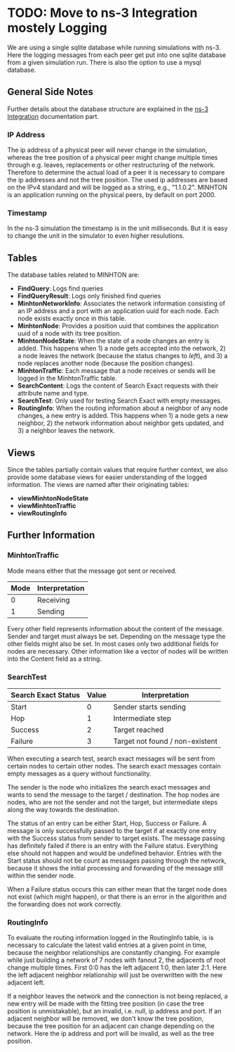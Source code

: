# **TODO: Move to ns-3 Integration mostely** Logging

We are using a single sqlite database while running simulations with ns-3. Here the logging messages from each peer get put into one sqlite database from a given simulation run.
There is also the option to use a mysql database.

## General Side Notes

Further details about the database structure are explained in the [ns-3 Integration](../../ns-3/index.md) documentation part.

### IP Address

The ip address of a physical peer will never change in the simulation, whereas the tree position of a physical peer might change multiple times through e.g. leaves, replacements or other restructuring of the network. Therefore to determine the actual load of a peer it is necessary to compare the ip addresses and not the tree position. The used ip addresses are based on the IPv4 standard and will be logged as a string, e.g., "1.1.0.2". MINHTON is an application running on the physical peers, by default on port 2000.

### Timestamp

In the ns-3 simulation the timestamp is in the unit milliseconds. But it is easy to change the unit in the simulator to even higher resulutions.

## Tables

The database tables related to MINHTON are:

- **FindQuery**: Logs find queries
- **FindQueryResult**: Logs only finished find queries
- **MinhtonNetworkInfo**: Associates the network information consisting of an IP address and a port with an application uuid for each node. Each node exists exactly once in this table.
- **MinhtonNode**: Provides a position uuid that combines the application uuid of a node with its tree position.
- **MinhtonNodeState**: When the state of a node changes an entry is added. This happens when 1) a node gets accepted into the network, 2) a node leaves the network (because the status changes to *left*), and 3) a node replaces another node (because the position changes).
- **MinhtonTraffic**: Each message that a node receives or sends will be logged in the MinhtonTraffic table.
- **SearchContent**: Logs the content of Search Exact requests with their attribute name and type.
- **SearchTest**: Only used for testing Search Exact with empty messages.
- **RoutingInfo**: When the routing information about a neighbor of any node changes, a new entry is added. This happens when 1) a node gets a new neighbor, 2) the network information about neighbor gets updated, and 3) a neighbor leaves the network.

## Views

Since the tables partially contain values that require further context, we also provide some database views for easier understanding of the logged information. The views are named after their originating tables:

- **viewMinhtonNodeState**
- **viewMinhtonTraffic**
- **viewRoutingInfo**

## Further Information

### MinhtonTraffic

Mode means either that the message got sent or received.

| Mode | Interpretation |
|------|----------------|
| 0    | Receiving      |
| 1    | Sending        |

Every other field represents information about the content of the message. Sender and target must always be set. Depending on the message type the other fields might also be set. In most cases only two additional fields for nodes are necessary. Other information like a vector of nodes will be written into the Content field as a string.

### SearchTest

| Search Exact Status | Value | Interpretation                  |
|---------------------|-------|---------------------------------|
| Start               | 0     | Sender starts sending           |
| Hop                 | 1     | Intermediate step               |
| Success             | 2     | Target reached                  |
| Failure             | 3     | Target not found / non-existent |

When executing a search test, search exact messages will be sent from certain nodes to certain other nodes. The search exact messages contain empty messages as a query without functionality.

The sender is the node who initializes the search exact messages and wants to send the message to the target / destination. The hop nodes are nodes, who are not the sender and not the target, but intermediate steps along the way towards the destination.

The status of an entry can be either Start, Hop, Success or Failure. A message is only successfully passed to the target if at exactly one entry with the Success status from sender to target exists. The message passing has definitely failed if there is an entry with the Failure status. Everything else should not happen and would be undefined behavior. Entries with the Start status should not be count as messages passing through the network, because it shows the initial processing and forwarding of the message still within the sender node.

When a Failure status occurs this can either mean that the target node does not exist (which might happen), or that there is an error in the algorithm and the forwarding does not work correctly.

### RoutingInfo

To evaluate the routing information logged in the RoutingInfo table, is is necessary to calculate the latest valid entries at a given point in time, because the neighbor relationships are constantly changing. For example while just building a network of 7 nodes with fanout 2, the adjacents of root change multiple times. First 0:0 has the left adjacent 1:0, then later 2:1. Here the left adjacent neighbor relationship will just be overwritten with the new adjacent left.

If a neighbor leaves the network and the connection is not being replaced, a new entry will be made with the fitting tree position (in case the tree position is unmistakable), but an invalid, i.e. null, ip address and port. If an adjacent neighbor will be removed, we don't know the tree position, because the tree position for an adjacent can change depending on the network. Here the ip address and port will be invalid, as well as the tree position.
